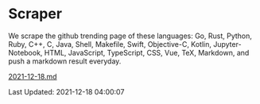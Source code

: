 # Scraper

We scrape the github trending page of these languages: Go, Rust, Python, Ruby, C++, C, Java, Shell, Makefile, Swift, Objective-C, Kotlin, Jupyter-Notebook, HTML, JavaScript, TypeScript, CSS, Vue, TeX, Markdown, and push a markdown result everyday.

[2021-12-18.md](https://github.com/yangwenmai/github-trending-backup/blob/master/2021-12-18.md)

Last Updated: 2021-12-18 04:00:07
